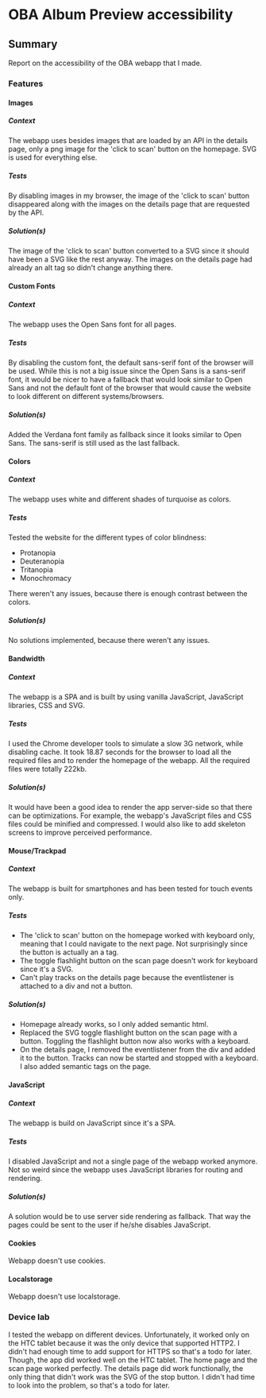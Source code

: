 # OBA Album Preview accessibility 

## Summary
Report on the accessibility of the OBA webapp that I made.

### Features

#### Images

##### Context
The webapp uses besides images that are loaded by an API in the details page, only a png image for the 'click to scan' button on the homepage. SVG is used for everything else.

##### Tests
By disabling images in my browser, the image of the 'click to scan' button disappeared along with the images on the details page that are requested by the API.

##### Solution(s)
The image of the 'click to scan' button converted to a SVG since it should have been a SVG like the rest anyway. The images on the details page had already an alt tag so didn't change anything there.

#### Custom Fonts

##### Context
The webapp uses the Open Sans font for all pages.

##### Tests
By disabling the custom font, the default sans-serif font of the browser will be used. 
While this is not a big issue since the Open Sans is a sans-serif font, 
it would be nicer to have a fallback that would look similar to Open Sans 
and not the default font of the browser that would cause the website to look different on different systems/browsers.

##### Solution(s)
Added the Verdana font family as fallback since it looks similar to Open Sans. The sans-serif is still used as the last fallback.

#### Colors

##### Context
The webapp uses white and different shades of turquoise as colors.

##### Tests
Tested the website for the different types of color blindness:
- Protanopia
- Deuteranopia
- Tritanopia
- Monochromacy

There weren't any issues, because there is enough contrast between the colors.

##### Solution(s)
No solutions implemented, because there weren't any issues.

#### Bandwidth

##### Context
The webapp is a SPA and is built by using vanilla JavaScript, JavaScript libraries, CSS and SVG.

##### Tests
I used the Chrome developer tools to simulate a slow 3G network, while disabling cache.
It took 18.87 seconds for the browser to load all the required files and to render the homepage of the webapp.
All the required files were totally 222kb.

##### Solution(s)
It would have been a good idea to render the app server-side so that there can be optimizations.
For example, the webapp's JavaScript files and CSS files could be minified and compressed.
I would also like to add skeleton screens to improve perceived performance.

#### Mouse/Trackpad

##### Context
The webapp is built for smartphones and has been tested for touch events only.

##### Tests
- The 'click to scan' button on the homepage worked with keyboard only, meaning that I could navigate to the next page.
Not surprisingly since the button is actually an a tag.
- The toggle flashlight button on the scan page doesn't work for keyboard since it's a SVG.
- Can't play tracks on the details page because the eventlistener is attached to a div and not a button.

##### Solution(s)
- Homepage already works, so I only added semantic html.
- Replaced the SVG toggle flashlight button on the scan page with a button. 
Toggling the flashlight button now also works with a keyboard.
- On the details page, I removed the eventlistener from the div and added it to the button. 
Tracks can now be started and stopped with a keyboard. 
I also added semantic tags on the page.

#### JavaScript

##### Context
The webapp is build on JavaScript since it's a SPA.

##### Tests
I disabled JavaScript and not a single page of the webapp worked anymore.
Not so weird since the webapp uses JavaScript libraries for routing and rendering.

##### Solution(s)
A solution would be to use server side rendering as fallback.
That way the pages could be sent to the user if he/she disables JavaScript.

#### Cookies
Webapp doesn't use cookies.

#### Localstorage
Webapp doesn't use localstorage.

### Device lab
I tested the webapp on different devices. 
Unfortunately, it worked only on the HTC tablet because it was the only device that supported HTTP2.
I didn't had enough time to add support for HTTPS so that's a todo for later.
Though, the app did worked well on the HTC tablet. 
The home page and the scan page worked perfectly.
The details page did work functionally, the only thing that didn't work was the SVG of the stop button.
I didn't had time to look into the problem, so that's a todo for later.
